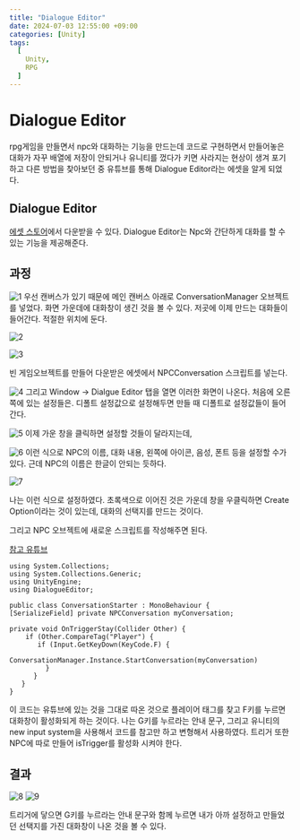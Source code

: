 ```yaml
---
title: "Dialogue Editor"
date: 2024-07-03 12:55:00 +09:00
categories: [Unity]
tags:
  [
    Unity,
    RPG
  ]
---
```

# Dialogue Editor

rpg게임을 만들면서 npc와 대화하는 기능을 만드는데 코드로 구현하면서 만들어놓은 대화가 자꾸 배열에 저장이 안되거나 유니티를 껐다가 키면 사라지는 현상이 생겨 포기하고 다른 방법을 찾아보던 중 유튜브를 통해 Dialogue Editor라는 에셋을 알게 되었다. 

## Dialogue Editor
[에셋 스토어](https://assetstore.unity.com/packages/tools/utilities/dialogue-editor-168329)에서 다운받을 수 있다. Dialogue Editor는 Npc와 간단하게 대화를 할 수 있는 기능을 제공해준다.

## 과정

![1](./assets/img/postsImg/20240703/1.png)
우선 캔버스가 있기 때문에 메인 캔버스 아래로 ConversationManager 오브젝트를 넣었다.  화면 가운데에 대화창이 생긴 것을 볼 수 있다. 저곳에 이제 만드는 대화들이 들어간다. 적절한 위치에 둔다.

![2](./assets/img/postsImg/20240703/2.png)

![3](./assets/img/postsImg/20240703/3.png)

빈 게임오브젝트를 만들어 다운받은 에셋에서 NPCConversation 스크립트를 넣는다. 

![4](./assets/img/postsImg/20240703/4.png)
그리고 Window -> Dialgue Editor 탭을 열면 이러한 화면이 나온다. 처음에 오른쪽에 있는 설정들은. 디폴트 설정값으로 설정해두면 만들 때 디폴트로 설정값들이 들어간다.

![5](./assets/img/postsImg/20240703/5.png)
이제 가운 창을 클릭하면 설정할 것들이 달라지는데,

![6](./assets/img/postsImg/20240703/6.png)
이런 식으로 NPC의 이름, 대화 내용, 왼쪽에 아이콘, 음성, 폰트 등을 설정할 수가 있다. 근데 NPC의 이름은 한글이 안되는 듯하다.

![7](./assets/img/postsImg/20240703/7.png)

나는 이런 식으로 설정하였다. 초록색으로 이어진 것은 가운데 창을 우클릭하면 Create Option이라는 것이 있는데, 대화의 선택지를 만드는 것이다.

그리고 NPC 오브젝트에 새로운 스크립트를 작성해주면 된다.

[참고 유튜브](https://www.youtube.com/watch?v=QPJHY6MPag4&t=255s)
```
using System.Collections;
using System.Collections.Generic;
using UnityEngine;
using DialogueEditor;

public class ConversationStarter : MonoBehaviour {
[SerializeField] private NPCConversation myConversation;

private void OnTriggerStay(Collider Other) {
    if (Other.CompareTag("Player") {
       if (Input.GetKeyDown(KeyCode.F) {
          ConversationManager.Instance.StartConversation(myConversation)
         }
      }
   }
}
```
이 코드는 유튜브에 있는 것을 그대로 따온 것으로 플레이어 태그를 찾고 F키를 누르면 대화창이 활성화되게 하는 것이다. 나는 G키를 누르라는 안내 문구, 그리고 유니티의 new input system을 사용해서 코드를 참고만 하고 변형해서 사용하였다. 트리거 또한 NPC에 따로 만들어 isTrigger를 활성화 시켜야 한다.


## 결과
![8](./assets/img/postsImg/20240703/8.png)
![9](./assets/img/postsImg/20240703/9.png)

트리거에 닿으면 G키를 누르라는 안내 문구와 함께 누르면 내가 아까 설정하고 만들었던 선택지를 가진 대화창이 나온 것을 볼 수 있다.



 
